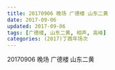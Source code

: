 ```yaml
---
title: 20170906 晚场 广德楼 山东二黄
date: 2017-09-06
updated: 2017-09-06
tags: [广德楼, 山东二黄, 相声, 高峰] 
categories: (2017)丁酉年场次 
---
```

20170906 晚场 广德楼 山东二黄
